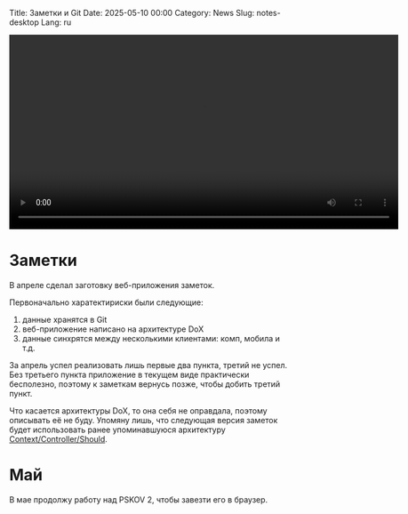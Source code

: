 Title: Заметки и Git
Date: 2025-05-10 00:00
Category: News
Slug: notes-desktop
Lang: ru

<video controls width="700">
    <source src="../../images/2025-05_notes-desktop.mp4" type="video/mp4"/>
</video>

# Заметки

В апреле сделал заготовку веб-приложения заметок.

Первоначально харатектириски были следующие:

1. данные хранятся в Git
1. веб-приложение написано на архитектуре DoX
1. данные синхрятся между несколькими клиентами: комп, мобила и т.д.

За апрель успел реализовать лишь первые два пункта, третий не успел. Без
третьего пункта приложение в текущем виде практически бесполезно, поэтому
к заметкам вернусь позже, чтобы добить третий пункт.

Что касается архитектуры DoX, то она себя не оправдала, поэтому описывать
её не буду. Упомяну лишь, что следующая версия заметок будет использовать
ранее упоминавшуюся архитектуру [Context/Controller/Should][ccs].

# Май

В мае продолжу работу над PSKOV 2, чтобы завезти его в браузер.

[ccs]: cld_ctx-gen.html
